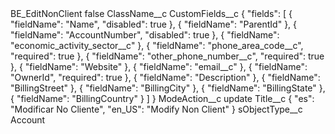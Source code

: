 <?xml version="1.0" encoding="UTF-8"?>
<CustomMetadata xmlns="http://soap.sforce.com/2006/04/metadata" xmlns:xsi="http://www.w3.org/2001/XMLSchema-instance" xmlns:xsd="http://www.w3.org/2001/XMLSchema">
    <label>BE_EditNonClient</label>
    <protected>false</protected>
    <values>
        <field>ClassName__c</field>
        <value xsi:nil="true"/>
    </values>
    <values>
        <field>CustomFields__c</field>
        <value xsi:type="xsd:string">{
&quot;fields&quot;: [
{
&quot;fieldName&quot;: &quot;Name&quot;,
&quot;disabled&quot;: true
},
{
&quot;fieldName&quot;: &quot;ParentId&quot;
},
{
&quot;fieldName&quot;: &quot;AccountNumber&quot;,
&quot;disabled&quot;: true
},
{
&quot;fieldName&quot;: &quot;economic_activity_sector__c&quot;
},
{
&quot;fieldName&quot;: &quot;phone_area_code__c&quot;,
&quot;required&quot;: true
},
{
&quot;fieldName&quot;: &quot;other_phone_number__c&quot;,
&quot;required&quot;: true
},
{
&quot;fieldName&quot;: &quot;Website&quot;
},
{
&quot;fieldName&quot;: &quot;email__c&quot;
},
{
&quot;fieldName&quot;: &quot;OwnerId&quot;,
&quot;required&quot;: true
},
{
&quot;fieldName&quot;: &quot;Description&quot;
},
{
&quot;fieldName&quot;: &quot;BillingStreet&quot;
},
{
&quot;fieldName&quot;: &quot;BillingCity&quot;
},
{
&quot;fieldName&quot;: &quot;BillingState&quot;
},
{
&quot;fieldName&quot;: &quot;BillingCountry&quot;
}
]
}</value>
    </values>
    <values>
        <field>ModeAction__c</field>
        <value xsi:type="xsd:string">update</value>
    </values>
    <values>
        <field>Title__c</field>
        <value xsi:type="xsd:string">{ &quot;es&quot;: &quot;Modificar No Cliente&quot;, &quot;en_US&quot;: &quot;Modify Non Client&quot; }</value>
    </values>
    <values>
        <field>sObjectType__c</field>
        <value xsi:type="xsd:string">Account</value>
    </values>
</CustomMetadata>
